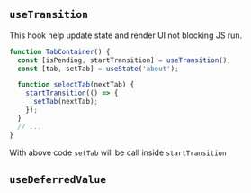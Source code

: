 

## `useTransition`

This hook help update state and render UI not blocking JS run.

```jsx
function TabContainer() {
  const [isPending, startTransition] = useTransition();
  const [tab, setTab] = useState('about');

  function selectTab(nextTab) {
    startTransition(() => {
      setTab(nextTab);
    });
  }
  // ...
}
```

With above code `setTab` will be call inside `startTransition`


## `useDeferredValue`
